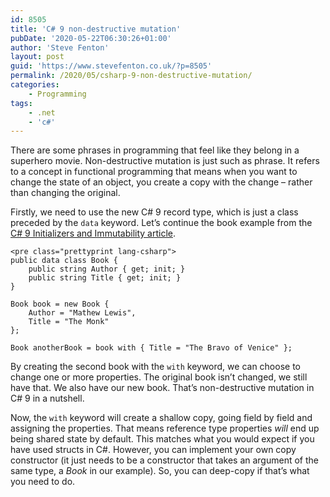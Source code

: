 ```yaml
---
id: 8505
title: 'C# 9 non-destructive mutation'
pubDate: '2020-05-22T06:30:26+01:00'
author: 'Steve Fenton'
layout: post
guid: 'https://www.stevefenton.co.uk/?p=8505'
permalink: /2020/05/csharp-9-non-destructive-mutation/
categories:
    - Programming
tags:
    - .net
    - 'c#'
---
```


There are some phrases in programming that feel like they belong in a superhero movie. Non-destructive mutation is just such as phrase. It refers to a concept in functional programming that means when you want to change the state of an object, you create a copy with the change – rather than changing the original.

Firstly, we need to use the new C# 9 record type, which is just a class preceded by the `data` keyword. Let’s continue the book example from the [C# 9 Initializers and Immutability article](https://www.stevefenton.co.uk/2020/05/csharp-9-initializers-and-immutability/).

```
<pre class="prettyprint lang-csharp">
public data class Book {
    public string Author { get; init; }
    public string Title { get; init; }
}

Book book = new Book {
    Author = "Mathew Lewis",
    Title = "The Monk"
};

Book anotherBook = book with { Title = "The Bravo of Venice" };
```

By creating the second book with the `with` keyword, we can choose to change one or more properties. The original book isn’t changed, we still have that. We also have our new book. That’s non-destructive mutation in C# 9 in a nutshell.

Now, the `with` keyword will create a shallow copy, going field by field and assigning the properties. That means reference type properties *will* end up being shared state by default. This matches what you would expect if you have used structs in C#. However, you can implement your own copy constructor (it just needs to be a constructor that takes an argument of the same type, a *Book* in our example). So, you can deep-copy if that’s what you need to do.